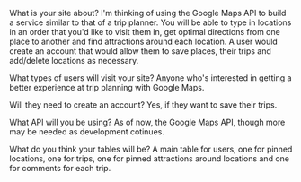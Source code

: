 What is your site about?
I'm thinking of using the Google Maps API to build a service similar to that of a trip planner. You will be able to type in locations in an order that you'd like to visit them in, get optimal directions from one place to another and find attractions around each location. A user would create an account that would allow them to save places, their trips and add/delete locations as necessary.

What types of users will visit your site?
Anyone who's interested in getting a better experience at trip planning with Google Maps.

Will they need to create an account?
Yes, if they want to save their trips.

What API will you be using?
As of now, the Google Maps API, though more may be needed as development cotinues.

What do you think your tables will be?
A main table for users, one for pinned locations, one for trips, one for pinned attractions around locations and one for comments for each trip.